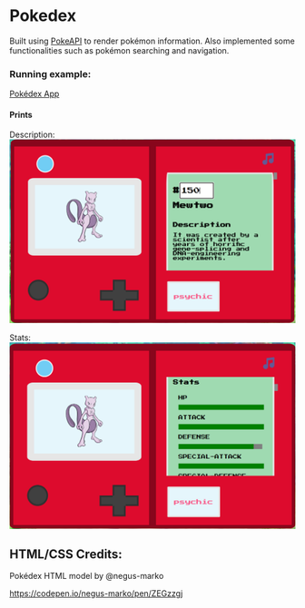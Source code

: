 # Pokedex

Built using [PokeAPI](https://pokeapi.co/docs/v2) to render pokémon information.
Also implemented some functionalities such as pokémon searching and navigation.

### Running example:

[Pokédex App](https://pokedex-soup.onrender.com/)

#### Prints

Description:
![Description](./src/assets/example.png)

Stats:
![Stats](./src/assets/example.stats.png)


## HTML/CSS Credits:

Pokédex HTML model by @negus-marko

https://codepen.io/negus-marko/pen/ZEGzzgj
